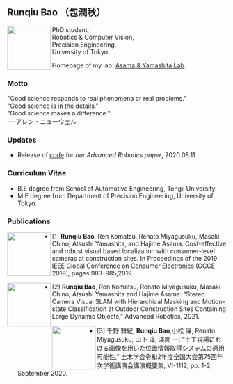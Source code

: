 ## Runqiu Bao （包潤秋）

<img src="https://i.imgur.com/aJxtz6w.jpg" align="left" width="100"> 
PhD student, <br>
Robotics & Computer Vision, <br>
Precision Engineering, <br>
University of Tokyo. <br> 

Homepage of my lab: [Asama & Yamashita Lab](http://www.robot.t.u-tokyo.ac.jp/yamalab/).<br>

### Motto
"Good science responds to real phenomena or real problems."<br>
"Good science is in the details." <br>
"Good science makes a difference." <br>
---アレン・ニューウェル<br>

### Updates

- Release of [code](https://github.com/RunqiuBao/kenki-positioning-vSLAM) for _our Advanced Robotics paper_, 2020.08.11. 

### Curriculum Vitae

- B.E degree from School of Automotive Engineering, Tongji University.
- M.E degree from Department of Precision Engineering, University of Tokyo.

### Publications

<img src="https://i.imgur.com/mBhgwmd.png" align="left" width="100">

- [1] **Runqiu Bao**, Ren Komatsu, Renato Miyagusuku, Masaki Chino, Atsushi Yamashita, and Hajime Asama. Cost-effective and robust visual based localization with consumer-level cameras at construction sites. In Proceedings of the 2019 IEEE Global Conference on Consumer Electronics (GCCE 2019), pages 983–985,2019. 

<img src="https://i.imgur.com/0b6HAxk.jpg" align="left" width="100">

- [2] **Runqiu Bao**, Ren Komatsu, Renato Miyagusuku, Masaki Chino, Atsushi Yamashita and Hajime Asama: “Stereo Camera Visual SLAM with Hierarchical Masking and Motion-state Classification at Outdoor Construction Sites Containing Large Dynamic Objects,” Advanced Robotics, 2021. 

<img src="https://i.imgur.com/6LcIICW.png" align="left" width="100">

- [3] 千野 雅紀, **Runqiu Bao**,小松 廉, Renato Miyagusuku, 山下 淳, 淺間 一: “土工現場における画像を用いた位置情報取得システムの適用可能性,” 土木学会令和2年度全国大会第75回年次学術講演会講演概要集, VI-1112, pp. 1-2, September 2020.
